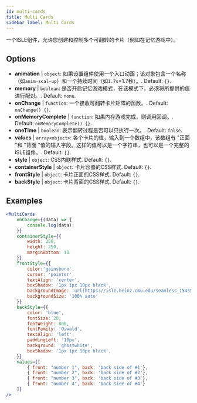 ```yaml
---
id: multi-cards
title: Multi Cards
sidebar_label: Multi Cards
---
```


一个ISLE组件，允许您创建和控制多个可翻转的卡片（例如在记忆游戏中）。

## Options

* __animation__ | `object`: 如果设置组件使用一个入口动画；该对象包含一个名称（如`anim-scal-up`）和一个持续时间（如`1.7s`=1.7秒）。. Default: `{}`.
* __memory__ | `boolean`: 是否开启记忆游戏模式，在该模式下，必须将所提供的值进行配对。. Default: `none`.
* __onChange__ | `function`: 一个接收可翻转卡片矩阵的函数。. Default: `onChange() {}`.
* __onMemoryComplete__ | `function`: 如果内存游戏完成，则调用回调。. Default: `onMemoryComplete() {}`.
* __oneTime__ | `boolean`: 表示翻转过程是否可以只执行一次。. Default: `false`.
* __values__ | `array<object>`: 各个卡片的值，输入到一个数组中，该数组有 "正面 "和 "背面 "值的输入字段。这样的值可以是一个字符串，也可以是一个完整的ISLE组件。. Default: `[]`.
* __style__ | `object`: CSS内联样式. Default: `{}`.
* __containerStyle__ | `object`: 卡片容器的CSS样式. Default: `{}`.
* __frontStyle__ | `object`: 卡片正面的CSS样式. Default: `{}`.
* __backStyle__ | `object`: 卡片背面的CSS样式. Default: `{}`.


## Examples

```jsx live
<MultiCards
    onChange={(data) => {
        console.log(data);
    }}
    containerStyle={{
        width: 250,
        height: 250,
        marginBottom: 10
    }}
    frontStyle={{
        color:'gainsboro',
        cursor: 'pointer',
        textAlign: 'center',
        boxShadow: '1px 1px 10px black',
        backgroundImage: 'url(https://isle.heinz.cmu.edu/seamless_1543575455035.png)',
        backgroundSize: '100% auto'
    }}
    backStyle={{
        color: 'blue',
        fontSize: 20,
        fontWeight: 800,
        fontFamily: 'Oswald',
        textAlign: 'left',
        paddingLeft: '10px',
        background: 'ghostwhite',
        boxShadow: '1px 1px 10px black',
    }}
    values={[
        { front: "number 1", back: 'back side of #1'},
        { front: "number 2", back: 'back side of #2'},
        { front: "number 3", back: 'back side of #3'},
        { front: "number 4", back: 'back side of #4'}
    ]}
/>
``` 



